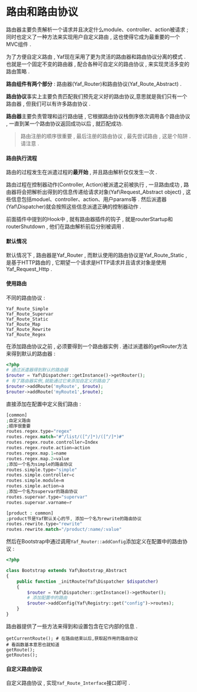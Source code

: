 # 路由和路由协议

路由器主要负责解析一个请求并且决定什么module、controller、action被请求 ; 同时也定义了一种方法来实现用户自定义路由 , 这也使得它成为最重要的一个MVC组件 .

为了方便自定义路由 , Yaf现在采用了更为灵活的路由器和路由协议分离的模式 . 也就是一个固定不变的路由器 , 配合各种可自定义的路由协议 , 来实现灵活多变的路由策略 .

**路由组件有两个部分** : 路由器\(Yaf\_Router\)和路由协议\(Yaf\_Route\_Abstract\) .

**路由协议**事实上主要负责匹配我们预先定义好的路由协议,意思就是我们只有一个路由器 , 但我们可以有许多路由协议 .

**路由器**主要负责管理和运行路由链 , 它根据路由协议栈倒序依次调用各个路由协议 , 一直到某一个路由协议返回成功以后 , 就匹配成功.

> 路由注册的顺序很重要 , 最后注册的路由协议 , 最先尝试路由 , 这是个陷阱 . 请注意 .

#### 路由执行流程

路由的过程发生在派遣过程的**最开始** , 并且路由解析仅仅发生一次 .

路由过程在控制器动作\(Controller, Action\)被派遣之前被执行 , 一旦路由成功 , 路由器将会把解析出得到的信息传递给请求对象\(Yaf\Request\_Abstract object\) , 这些信息包括moduel、controller、action、用户params等 . 然后派遣器\(Yaf\Dispatcher\)就会按照这些信息派遣正确的控制器动作 .

前面插件中提到的Hook中 , 就有路由器插件的钩子 , 就是routerStartup和routerShutdown , 他们在路由解析前后分别被调用 .

#### 默认情况

默认情况下 , 路由器是Yaf\_Router , 而默认使用的路由协议是Yaf\_Route\_Static , 是基于HTTP路由的 , 它期望一个请求是HTTP请求并且请求对象是使用Yaf\_Request\_Http .

#### 使用路由

不同的路由协议 :

```
Yaf_Route_Simple
Yaf_Route_Supervar
Yaf_Route_Static
Yaf_Route_Map
Yaf_Route_Rewrite
Yaf_Route_Regex
```

在添加路由协议之前 , 必须要得到一个路由器实例 . 通过派遣器的getRouter方法来得到默认的路由器 :

```php
<?php
# 通过派遣器得到默认的路由器
$router = Yaf\Dispatcher::getInstance()->getRouter();
# 有了路由器实例,就能通过它来添加自定义的路由了
$router->addRoute('myRoute', $route);
$router->addRoute('myRoute1',$route);
```

直接添加在配置中定义我们路由 :

```php
[common]
;自定义路由
;顺序很重要
routes.regex.type="regex"
routes.regex.match="#^/list/([^/]*)/([^/]*)#"
routes.regex.route.controller=Index
routes.regex.route.action=action
routes.regex.map.1=name
routes.regex.map.2=value
;添加一个名为simple的路由协议
routes.simple.type="simple"
routes.simple.controller=c
routes.simple.module=m
routes.simple.action=a
;添加一个名为supervar的路由协议
routes.supervar.type="supervar"
routes.supervar.varname=r

[product : common]
;product节是Yaf默认关心的节, 添加一个名为rewrite的路由协议
routes.rewrite.type="rewrite"
routes.rewrite.match="/product/:name/:value"
```

然后在Bootstrap中通过调用`Yaf_Router::addConfig`添加定义在配置中的路由协议 :

```php
<?php

class Bootstrap extends Yaf\Bootstrap_Abstract
{
    public function _initRoute(Yaf\Dispatcher $dispatcher)
    {
        $router = Yaf\Dispatcher::getInstance()->getRouter();
        # 添加配置中的路由
        $router->addConfig(Yaf\Registry::get("config")->routes);
    }
}
```

路由器提供了一些方法来得到和设置包含在它内部的信息 .

```
getCurrentRoute(); # 在路由结束以后,获取起作用的路由协议
# 看函数基本意思也就知道
getRoute();
getRoutes();
```

#### 自定义路由协议

自定义路由协议 , 实现`Yaf_Route_Interface`接口即可 . 

